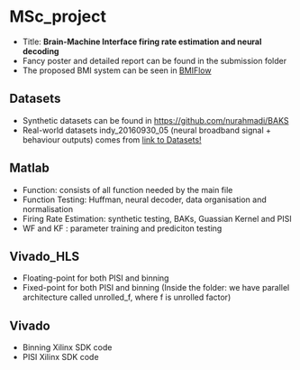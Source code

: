 # MSc_project
* Title: **Brain-Machine Interface firing rate estimation and neural decoding**
* Fancy poster and detailed report can be found in the submission folder
* The proposed BMI system can be seen in [BMIFlow](https://user-images.githubusercontent.com/72474193/132912148-4448cd21-71c4-4799-8909-797a6a0b0e36.png)



## Datasets
* Synthetic datasets can be found in https://github.com/nurahmadi/BAKS
* Real-world datasets indy_20160930_05 (neural broadband signal + behaviour outputs) comes from [link to Datasets!](https://zenodo.org/record/3854034#.YTu4op70lmq)

## Matlab
* Function: consists of all function needed by the main file
* Function Testing: Huffman, neural decoder, data organisation and normalisation
* Firing Rate Estimation: synthetic testing, BAKs, Guassian Kernel and PISI
* WF and KF : parameter training and prediciton testing

## Vivado_HLS
* Floating-point for both PISI and binning
* Fixed-point for both PISI and binning (Inside the folder: we have parallel architecture called unrolled_f, where f is unrolled factor)

## Vivado
* Binning Xilinx SDK code
* PISI Xilinx SDK code
